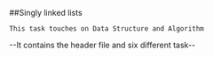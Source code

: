 ##Singly linked lists

`This task touches on Data Structure and Algorithm`

--It contains the header file and six different task--
